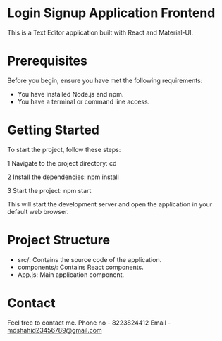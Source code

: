 # Login Signup Application Frontend
This is a Text Editor application built with React and Material-UI.

# Prerequisites
Before you begin, ensure you have met the following requirements:

* You have installed Node.js and npm.
* You have a terminal or command line access.


# Getting Started
To start the project, follow these steps:

1 Navigate to the project directory:
cd <project-directory>

2 Install the dependencies:
npm install

3 Start the project:
npm start


This will start the development server and open the application in your default web browser.

# Project Structure
* src/: Contains the source code of the application.
* components/: Contains React components.
* App.js: Main application component.

# Contact
Feel free to contact me.
Phone no - 8223824412
Email - mdshahid23456789@gmail.com